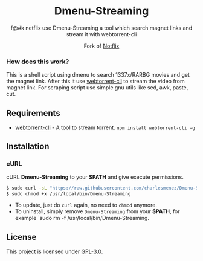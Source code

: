 <h1 align="center">Dmenu-Streaming</h1>
<p align="center">f@#k netflix use Dmenu-Streaming a tool which search magnet links and stream it with webtorrent-cli</p>
<p align="center">Fork of <a href=https://github.com/Bugswriter/notflix>Notflix<a/></p>


### How does this work?

This is a shell script using dmenu to search 1337x/RARBG movies and get the magnet link.
After this it use [webtorrent-cli](https://github.com/webtorrent/webtorrent-cli) to stream the video from magnet link.
For scraping script use simple gnu utils like sed, awk, paste, cut.

## Requirements

* [webtorrent-cli](https://github.com/webtorrent/webtorrent-cli) - A tool to stream torrent. `npm install webtorrent-cli -g`

## Installation

### cURL
cURL **Dmenu-Streaming** to your **$PATH** and give execute permissions.

```sh
$ sudo curl -sL "https://raw.githubusercontent.com/charlesmenez/Dmenu-Streaming/master/Dmenu-Streaming" -o /usr/local/bin/Dmenu-Streaming
$ sudo chmod +x /usr/local/bin/Dmenu-Streaming
```
- To update, just do `curl` again, no need to `chmod` anymore.
- To uninstall, simply remove `Dmenu-Streaming` from your **$PATH**, for example `sudo rm -f /usr/local/bin/Dmenu-Streaming.

## License
This project is licensed under [GPL-3.0](https://raw.githubusercontent.com/Illumina/licenses/master/gpl-3.0.txt).

